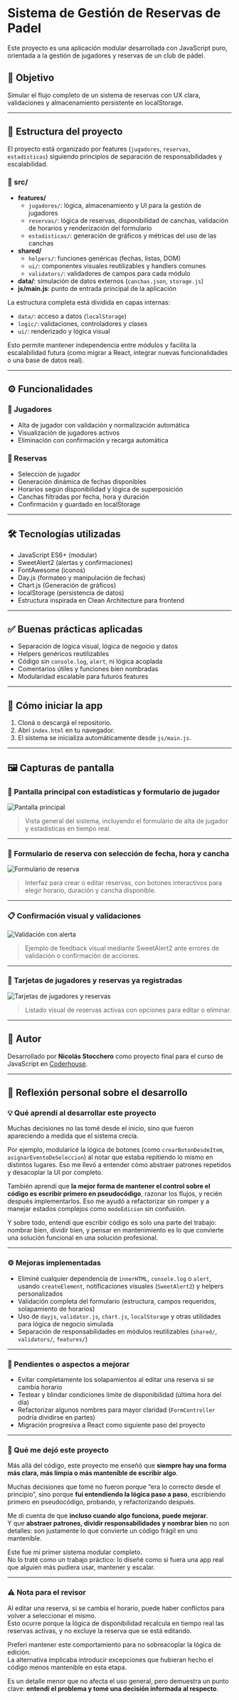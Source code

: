# Sistema de Gestión de Reservas de Padel

Este proyecto es una aplicación modular desarrollada con JavaScript puro, orientada a la gestión de jugadores y reservas de un club de pádel.

## 📌 Objetivo

Simular el flujo completo de un sistema de reservas con UX clara, validaciones y almacenamiento persistente en localStorage.

---

## 🧱 Estructura del proyecto

El proyecto está organizado por features (`jugadores`, `reservas`, `estadísticas`) siguiendo principios de separación de responsabilidades y escalabilidad.

### 📁 src/

- **features/**
  - `jugadores/`: lógica, almacenamiento y UI para la gestión de jugadores
  - `reservas/`: lógica de reservas, disponibilidad de canchas, validación de horarios y renderización del formulario
  - `estadisticas/`: generación de gráficos y métricas del uso de las canchas
- **shared/**
  - `helpers/`: funciones genéricas (fechas, listas, DOM)
  - `ui/`: componentes visuales reutilizables y handlers comunes
  - `validators/`: validadores de campos para cada módulo
- **data/**: simulación de datos externos (`canchas.json`, `storage.js`)
- **js/main.js**: punto de entrada principal de la aplicación

La estructura completa está dividida en capas internas:

- `data/`: acceso a datos (`localStorage`)
- `logic/`: validaciones, controladores y clases
- `ui/`: renderizado y lógica visual

Esto permite mantener independencia entre módulos y facilita la escalabilidad futura (como migrar a React, integrar nuevas funcionalidades o una base de datos real).

---

## ⚙️ Funcionalidades

### 🎯 Jugadores

- Alta de jugador con validación y normalización automática
- Visualización de jugadores activos
- Eliminación con confirmación y recarga automática

### 📅 Reservas

- Selección de jugador
- Generación dinámica de fechas disponibles
- Horarios según disponibilidad y lógica de superposición
- Canchas filtradas por fecha, hora y duración
- Confirmación y guardado en localStorage

---

## 🛠️ Tecnologías utilizadas

- JavaScript ES6+ (modular)
- SweetAlert2 (alertas y confirmaciones)
- FontAwesome (iconos)
- Day.js (formateo y manipulación de fechas)
- Chart.js (Generación de gráficos)
- localStorage (persistencia de datos)
- Estructura inspirada en Clean Architecture para frontend

---

## ✅ Buenas prácticas aplicadas

- Separación de lógica visual, lógica de negocio y datos
- Helpers genéricos reutilizables
- Código sin `console.log`, `alert`, ni lógica acoplada
- Comentarios útiles y funciones bien nombradas
- Modularidad escalable para futuros features

---

## 🧪 Cómo iniciar la app

1. Cloná o descargá el repositorio.
2. Abrí `index.html` en tu navegador.
3. El sistema se inicializa automáticamente desde `js/main.js`.

---

## 🖼️ Capturas de pantalla

### 📌 Pantalla principal con estadísticas y formulario de jugador

![Pantalla principal](./screenshots/pantalla-principal.png)

> Vista general del sistema, incluyendo el formulario de alta de jugador y estadísticas en tiempo real.

---

### 🧾 Formulario de reserva con selección de fecha, hora y cancha

![Formulario de reserva](./screenshots/formulario-reserva.png)

> Interfaz para crear o editar reservas, con botones interactivos para elegir horario, duración y cancha disponible.

---

### 📋 Confirmación visual y validaciones

![Validación con alerta](./screenshots/validacion-alerta.png)

> Ejemplo de feedback visual mediante SweetAlert2 ante errores de validación o confirmación de acciones.

---

### 📂 Tarjetas de jugadores y reservas ya registradas

![Tarjetas de jugadores y reservas](./screenshots/cards.png)

> Listado visual de reservas activas con opciones para editar o eliminar.

---

## 🙌 Autor

Desarrollado por **Nicolás Stocchero** como proyecto final para el curso de JavaScript en [Coderhouse](https://www.coderhouse.com/).

---

## 💬 Reflexión personal sobre el desarrollo

### 💡 Qué aprendí al desarrollar este proyecto

Muchas decisiones no las tomé desde el inicio, sino que fueron apareciendo a medida que el sistema crecía.

Por ejemplo, modularicé la lógica de botones (como `crearBotonDesdeItem`, `asignarEventoDeSeleccion`) al notar que estaba repitiendo lo mismo en distintos lugares. Eso me llevó a entender cómo abstraer patrones repetidos y desacoplar la UI por completo.

También aprendí que **la mejor forma de mantener el control sobre el código es escribir primero en pseudocódigo**, razonar los flujos, y recién después implementarlos. Eso me ayudó a refactorizar sin romper y a manejar estados complejos como `modoEdicion` sin confusión.

Y sobre todo, entendí que escribir código es solo una parte del trabajo: nombrar bien, dividir bien, y pensar en mantenimiento es lo que convierte una solución funcional en una solución profesional.

---

### ⚙️ Mejoras implementadas

- Eliminé cualquier dependencia de `innerHTML`, `console.log` o `alert`, usando `createElement`, notificaciones visuales (`SweetAlert2`) y helpers personalizados
- Validación completa del formulario (estructura, campos requeridos, solapamiento de horarios)
- Uso de `dayjs`, `validator.js`, `chart.js`, `localStorage` y otras utilidades para lógica de negocio simulada
- Separación de responsabilidades en módulos reutilizables (`shared/`, `validators/`, `features/`)

---

### 🚧 Pendientes o aspectos a mejorar

- Evitar completamente los solapamientos al editar una reserva si se cambia horario
- Testear y blindar condiciones límite de disponibilidad (última hora del día)
- Refactorizar algunos nombres para mayor claridad (`FormController` podría dividirse en partes)
- Migración progresiva a React como siguiente paso del proyecto

---

### 🔎 Qué me dejó este proyecto

Más allá del código, este proyecto me enseñó que **siempre hay una forma más clara, más limpia o más mantenible de escribir algo**.

Muchas decisiones que tomé no fueron porque “era lo correcto desde el principio”, sino porque **fui entendiendo la lógica paso a paso**, escribiendo primero en pseudocódigo, probando, y refactorizando después.

Me di cuenta de que **incluso cuando algo funciona, puede mejorar**.  
Y que **abstraer patrones, dividir responsabilidades y nombrar bien** no son detalles: son justamente lo que convierte un código frágil en uno mantenible.

Este fue mi primer sistema modular completo.  
No lo traté como un trabajo práctico: lo diseñé como si fuera una app real que alguien más pudiera usar, mantener y escalar.

---

### ⚠️ Nota para el revisor

Al editar una reserva, si se cambia el horario, puede haber conflictos para volver a seleccionar el mismo.  
Esto ocurre porque la lógica de disponibilidad recalcula en tiempo real las reservas activas, y no excluye la reserva que se está editando.

Preferí mantener este comportamiento para no sobreacoplar la lógica de edición.  
La alternativa implicaba introducir excepciones que hubieran hecho el código menos mantenible en esta etapa.

Es un detalle menor que no afecta el uso general, pero demuestra un punto clave: **entendí el problema y tomé una decisión informada al respecto**.

